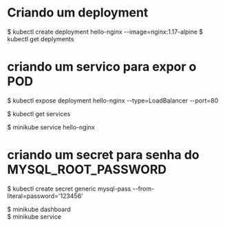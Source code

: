 # Criando um deployment
$ kubectl create deployment hello-nginx --image=nginx:1.17-alpine
$ kubectl get deplyments

# criando um servico para expor o POD
$ kubectl expose deployment hello-nginx --type=LoadBalancer --port=80

$ kubectl get services

$ minikube service hello-nginx

# criando um secret para senha do MYSQL_ROOT_PASSWORD
$ kubectl create secret generic mysql-pass --from-literal=password='123456'

$ minikube dashboard  
$ minikube service
